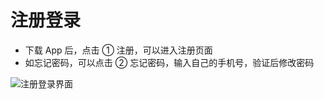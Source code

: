 # 注册登录

- 下载 App 后，点击 ① 注册，可以进入注册页面
- 如忘记密码，可以点击 ② 忘记密码，输入自己的手机号，验证后修改密码

![注册登录界面](http://pic1.ibraintv.com/2017030255592HB-AppLogin.jpg)


